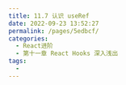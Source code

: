```yaml
---
title: 11.7 认识 useRef
date: 2022-09-23 13:52:27
permalink: /pages/5edbcf/
categories:
  - React进阶
  - 第十一章 React Hooks 深入浅出
tags:
  - 
---
```

